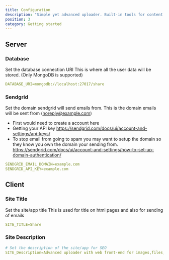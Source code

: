 ```yaml
---
title: Configuration
description: "Simple yet advanced uploader. Built-in tools for content moderation tools for admins, and with integration in mind."
position: 3
category: Getting started
---
```


## Server

### Database

Set the database connection URI
This is where all the user data will be stored. (Only MongoDB is supported)

```yaml
DATABASE_URI=mongodb://localhost:27017/share
```

### Sendgrid

Set the domain sendgrid will send emails from.
This is the domain emails will be sent from (noreply@example.com)

- First would need to create a account here
- Getting your API key https://sendgrid.com/docs/ui/account-and-settings/api-keys/
- To stop email from going to spam you may want to setup the domain so they know you own the domain your sending from. https://sendgrid.com/docs/ui/account-and-settings/how-to-set-up-domain-authentication/

```yaml
SENDGRID_EMAIL_DOMAIN=example.com
SENDGRID_API_KEY=example.com
```

## Client

### Site Title

Set the site/app title
This is used for title on html pages and also for sending of emails

```yaml
SITE_TITLE=Share
```

### Site Description

```yaml
# Set the description of the site/app for SEO
SITE_Description=Advanced uploader with web front-end for images,files,and text. Built with ShareX in mind. Licensed under MIT and is free to use.
```
